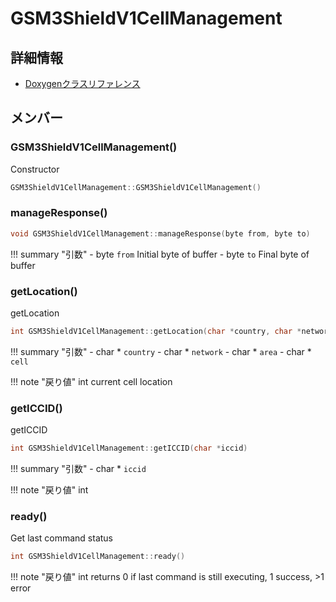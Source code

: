 # GSM3ShieldV1CellManagement



## 詳細情報

- [Doxygenクラスリファレンス](https://lang-ship.com/reference/Arduino/1.8.9/class_g_s_m3_shield_v1_cell_management.html)

## メンバー

### GSM3ShieldV1CellManagement()


Constructor 
```c
GSM3ShieldV1CellManagement::GSM3ShieldV1CellManagement()
```



### manageResponse()



```c
void GSM3ShieldV1CellManagement::manageResponse(byte from, byte to)
```

!!! summary "引数"
	- byte `from` Initial byte of buffer 
	- byte `to` Final byte of buffer 



### getLocation()


getLocation 

```c
int GSM3ShieldV1CellManagement::getLocation(char *country, char *network, char *area, char *cell)
```

!!! summary "引数"
	- char * `country` 
	- char * `network` 
	- char * `area` 
	- char * `cell` 

!!! note "戻り値"
	int current cell location 



### getICCID()


getICCID 
```c
int GSM3ShieldV1CellManagement::getICCID(char *iccid)
```

!!! summary "引数"
	- char * `iccid` 

!!! note "戻り値"
	int



### ready()


Get last command status 

```c
int GSM3ShieldV1CellManagement::ready()
```

!!! note "戻り値"
	int returns 0 if last command is still executing, 1 success, >1 error 



